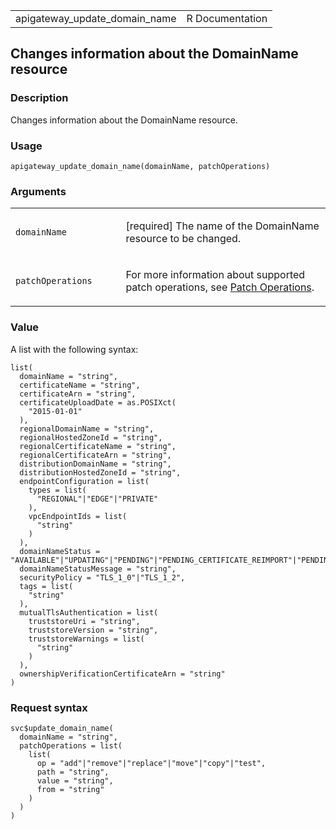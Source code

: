 <table style="width: 100%;">
<tbody>
<tr class="odd">
<td>apigateway_update_domain_name</td>
<td style="text-align: right;">R Documentation</td>
</tr>
</tbody>
</table>

## Changes information about the DomainName resource

### Description

Changes information about the DomainName resource.

### Usage

    apigateway_update_domain_name(domainName, patchOperations)

### Arguments

<table>
<colgroup>
<col style="width: 35%" />
<col style="width: 65%" />
</colgroup>
<tbody>
<tr class="odd">
<td><code
id="apigateway_update_domain_name_:_domainName">domainName</code></td>
<td><p>[required] The name of the DomainName resource to be
changed.</p></td>
</tr>
<tr class="even">
<td><code
id="apigateway_update_domain_name_:_patchOperations">patchOperations</code></td>
<td><p>For more information about supported patch operations, see <a
href="https://docs.aws.amazon.com/apigateway/latest/api/patch-operations.html">Patch
Operations</a>.</p></td>
</tr>
</tbody>
</table>

### Value

A list with the following syntax:

    list(
      domainName = "string",
      certificateName = "string",
      certificateArn = "string",
      certificateUploadDate = as.POSIXct(
        "2015-01-01"
      ),
      regionalDomainName = "string",
      regionalHostedZoneId = "string",
      regionalCertificateName = "string",
      regionalCertificateArn = "string",
      distributionDomainName = "string",
      distributionHostedZoneId = "string",
      endpointConfiguration = list(
        types = list(
          "REGIONAL"|"EDGE"|"PRIVATE"
        ),
        vpcEndpointIds = list(
          "string"
        )
      ),
      domainNameStatus = "AVAILABLE"|"UPDATING"|"PENDING"|"PENDING_CERTIFICATE_REIMPORT"|"PENDING_OWNERSHIP_VERIFICATION",
      domainNameStatusMessage = "string",
      securityPolicy = "TLS_1_0"|"TLS_1_2",
      tags = list(
        "string"
      ),
      mutualTlsAuthentication = list(
        truststoreUri = "string",
        truststoreVersion = "string",
        truststoreWarnings = list(
          "string"
        )
      ),
      ownershipVerificationCertificateArn = "string"
    )

### Request syntax

    svc$update_domain_name(
      domainName = "string",
      patchOperations = list(
        list(
          op = "add"|"remove"|"replace"|"move"|"copy"|"test",
          path = "string",
          value = "string",
          from = "string"
        )
      )
    )
